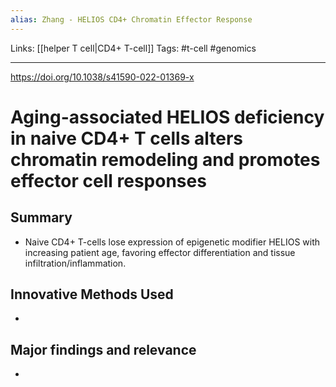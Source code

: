 ```yaml
---
alias: Zhang - HELIOS CD4+ Chromatin Effector Response
---
```


Links: [[helper T cell|CD4+ T-cell]]
Tags: #t-cell #genomics

---

https://doi.org/10.1038/s41590-022-01369-x

# Aging-associated HELIOS deficiency in naive CD4+ T cells alters chromatin remodeling and promotes effector cell responses

## Summary
- Naive CD4+ T-cells lose expression of epigenetic modifier HELIOS with increasing patient age, favoring effector differentiation and tissue infiltration/inflammation.

## Innovative Methods Used
- 

## Major findings and relevance
-  
